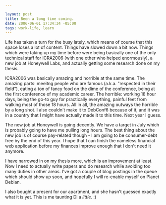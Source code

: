 ```yaml
--- 

layout: post
title: Been a long time coming.
date: 2006-06-01 17:34:34 -05:00
tags: work-life, learn
---
```

Life has taken a turn for the busy lately, which means of course that this space loses a lot of content.  Things have slowed down a bit now.  Things which were taking up my time before were being basically one of the only technical staff for ICRA2006 (with one other who helped enormously), a new job at Honeywell Labs, and actually getting some research done on my thesis.

ICRA2006 was basically amazing and horrible at the same time.  The amazing parts: meeitng people who are famous (a.k.a. "respected in their field"), eating a ton of fancy food on the dime of the conference, being at the first conference of my academic career.  The horrible: working 18 hour days, being the go-to guy for practically everything, painful feet from walking most of those 18 hours.  All in all, the amazing outways the horrible by a long shot.  I also couldn't make it to DebConf6 because of it, and it was in a country that I might have actually made it to this time.  Next year I guess.

The new job at Honeywell is going decently.  We have a target in July which is probably going to have me pulling long hours.  The best thing about the new job is of course pay-related though - I am going to be consumer-debt free by the end of this year.  I hope that I can finish the nameless financial web application before my finances improve enough that I don't need it anymore.

I have narrowed in on my thesis more, which is an improvement at least.  Now I need to actually write papers and do research while avoiding too many duties in other areas.  I've got a couple of blog postings in the queue which should show up soon, and hopefully I will re-enable myself on Planet Debian.

I also bought a present for our apartment, and she hasn't guessed exactly what it is yet.  This is me taunting Di a <em>little</em>. :)
